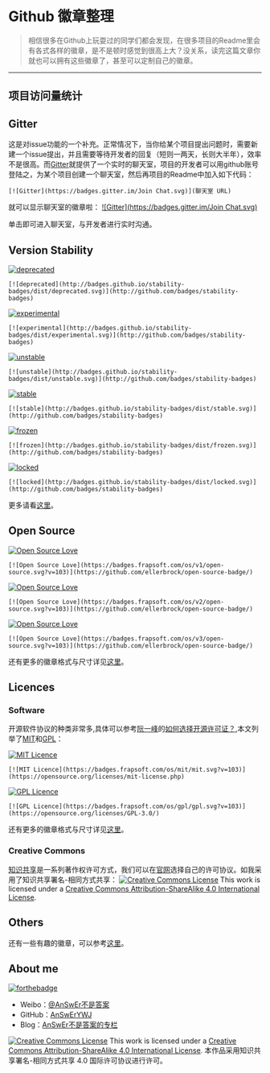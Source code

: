 # Github 徽章整理
> 相信很多在Github上玩耍过的同学们都会发现，在很多项目的Readme里会有各式各样的徽章，是不是顿时感觉到很高上大？没关系，读完这篇文章你就也可以拥有这些徽章了，甚至可以定制自己的徽章。

-------

## 项目访问量统计

## Gitter
这是对issue功能的一个补充。正常情况下，当你给某个项目提出问题时，需要新建一个issue提出，并且需要等待开发者的回复（短则一两天，长则大半年），效率不是很高。而[Gitter](https://gitter.im)就提供了一个实时的聊天室，项目的开发者可以用github账号登陆之，为某个项目创建一个聊天室，然后再项目的Readme中加入如下代码：
```
[![Gitter](https://badges.gitter.im/Join Chat.svg)](聊天室 URL)
```
就可以显示聊天室的徽章啦：
[![Gitter](https://badges.gitter.im/Join Chat.svg)](https://gitter.im/AnSwErYWJ/DogFood)  

单击即可进入聊天室，与开发者进行实时沟通。

## Version Stability
[![deprecated](http://badges.github.io/stability-badges/dist/deprecated.svg)](http://github.com/badges/stability-badges)
```
[![deprecated](http://badges.github.io/stability-badges/dist/deprecated.svg)](http://github.com/badges/stability-badges)
```
[![experimental](http://badges.github.io/stability-badges/dist/experimental.svg)](http://github.com/badges/stability-badges)
```
[![experimental](http://badges.github.io/stability-badges/dist/experimental.svg)](http://github.com/badges/stability-badges)
```
[![unstable](http://badges.github.io/stability-badges/dist/unstable.svg)](http://github.com/badges/stability-badges)
```
[![unstable](http://badges.github.io/stability-badges/dist/unstable.svg)](http://github.com/badges/stability-badges)
```
[![stable](http://badges.github.io/stability-badges/dist/stable.svg)](http://github.com/badges/stability-badges)
```
[![stable](http://badges.github.io/stability-badges/dist/stable.svg)](http://github.com/badges/stability-badges)
```
[![frozen](http://badges.github.io/stability-badges/dist/frozen.svg)](http://github.com/badges/stability-badges)
```
[![frozen](http://badges.github.io/stability-badges/dist/frozen.svg)](http://github.com/badges/stability-badges)
```
[![locked](http://badges.github.io/stability-badges/dist/locked.svg)](http://github.com/badges/stability-badges)
```
[![locked](http://badges.github.io/stability-badges/dist/locked.svg)](http://github.com/badges/stability-badges)
```
更多请看[这里](https://github.com/badges/stability-badges)。

## Open Source
[![Open Source Love](https://badges.frapsoft.com/os/v1/open-source.svg?v=103)](https://github.com/ellerbrock/open-source-badge/)  
```
[![Open Source Love](https://badges.frapsoft.com/os/v1/open-source.svg?v=103)](https://github.com/ellerbrock/open-source-badge/)    
```

[![Open Source Love](https://badges.frapsoft.com/os/v2/open-source.svg?v=103)](https://github.com/ellerbrock/open-source-badge/)    
```
[![Open Source Love](https://badges.frapsoft.com/os/v2/open-source.svg?v=103)](https://github.com/ellerbrock/open-source-badge/)    
```

[![Open Source Love](https://badges.frapsoft.com/os/v3/open-source.svg?v=103)](https://github.com/ellerbrock/open-source-badge/)    
```
[![Open Source Love](https://badges.frapsoft.com/os/v3/open-source.svg?v=103)](https://github.com/ellerbrock/open-source-badge/)    
```

还有更多的徽章格式与尺寸详见[这里](https://github.com/ellerbrock/open-source-badges)。

## Licences
### Software 
开源软件协议的种类非常多,具体可以参考[阮一峰](https://github.com/ruanyf)的[如何选择开源许可证？](http://www.ruanyifeng.com/blog/2011/05/how_to_choose_free_software_licenses.html),本文列举了[MIT](https://opensource.org/licenses/mit-license.php)和[GPL](https://opensource.org/licenses/GPL-3.0/)：

[![MIT Licence](https://badges.frapsoft.com/os/mit/mit.svg?v=103)](https://opensource.org/licenses/mit-license.php)   
```
[![MIT Licence](https://badges.frapsoft.com/os/mit/mit.svg?v=103)](https://opensource.org/licenses/mit-license.php)   
```

[![GPL Licence](https://badges.frapsoft.com/os/gpl/gpl.svg?v=103)](https://opensource.org/licenses/GPL-3.0/)  
```
[![GPL Licence](https://badges.frapsoft.com/os/gpl/gpl.svg?v=103)](https://opensource.org/licenses/GPL-3.0/)  
```
还有更多的徽章格式与尺寸详见[这里](https://github.com/ellerbrock/open-source-badges)。

### Creative Commons
[知识共享](https://zh.wikipedia.org/wiki/%E5%88%9B%E4%BD%9C%E5%85%B1%E7%94%A8)是一系列著作权许可方式，我们可以在[官网](https://creativecommons.org/choose/#metadata)选择自己的许可协议。如我采用了知识共享署名-相同方式共享：
<a rel="license" href="http://creativecommons.org/licenses/by-sa/4.0/"><img alt="Creative Commons License" style="border-width:0" src="https://i.creativecommons.org/l/by-sa/4.0/88x31.png" /></a> This work is licensed under a <a rel="license" href="http://creativecommons.org/licenses/by-sa/4.0/">Creative Commons Attribution-ShareAlike 4.0 International License</a>.

## Others
还有一些有趣的徽章，可以参考[这里](http://forthebadge.com/)。

## About me
[![forthebadge](http://forthebadge.com/images/badges/ages-20-30.svg)](http://forthebadge.com)
- Weibo：[@AnSwEr不是答案](http://weibo.com/1783591593)
- GitHub：[AnSwErYWJ](https://github.com/AnSwErYWJ)
- Blog：[AnSwEr不是答案的专栏](http://blog.csdn.net/u011192270)

<a rel="license" href="http://creativecommons.org/licenses/by-sa/4.0/"><img alt="Creative Commons License" style="border-width:0" src="https://i.creativecommons.org/l/by-sa/4.0/88x31.png" /></a> This work is licensed under a <a rel="license" href="http://creativecommons.org/licenses/by-sa/4.0/">Creative Commons Attribution-ShareAlike 4.0 International License</a>.
本作品采用知识共享署名-相同方式共享 4.0 国际许可协议进行许可。